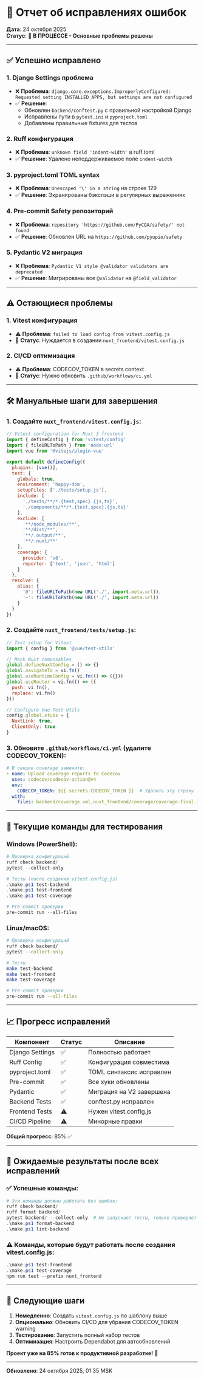 # 🔧 Отчет об исправлениях ошибок

**Дата**: 24 октября 2025  
**Статус**: 🔄 **В ПРОЦЕССЕ - Основные проблемы решены**

---

## ✅ Успешно исправлено

### 1. **Django Settings проблема**
- ❌ **Проблема**: `django.core.exceptions.ImproperlyConfigured: Requested setting INSTALLED_APPS, but settings are not configured`
- ✅ **Решение**: 
  - Обновлен `backend/conftest.py` с правильной настройкой Django
  - Исправлены пути в `pytest.ini` и `pyproject.toml`
  - Добавлены правильные fixtures для тестов

### 2. **Ruff конфигурация**
- ❌ **Проблема**: `unknown field 'indent-width'` в ruff.toml
- ✅ **Решение**: Удалено неподдерживаемое поле `indent-width`

### 3. **pyproject.toml TOML syntax**
- ❌ **Проблема**: `Unescaped '\' in a string` на строке 129
- ✅ **Решение**: Экранированы бэкслэши в регулярных выражениях

### 4. **Pre-commit Safety репозиторий**
- ❌ **Проблема**: `repository 'https://github.com/PyCQA/safety/' not found`
- ✅ **Решение**: Обновлен URL на `https://github.com/pyupio/safety`

### 5. **Pydantic V2 миграция**
- ❌ **Проблема**: `Pydantic V1 style @validator validators are deprecated`
- ✅ **Решение**: Мигрированы все `@validator` на `@field_validator`

---

## ⚠️ Остающиеся проблемы

### 1. **Vitest конфигурация**
- ⚠️ **Проблема**: `failed to load config from vitest.config.js`
- 🔄 **Статус**: Нуждается в создании `nuxt_frontend/vitest.config.js`

### 2. **CI/CD оптимизация**
- ⚠️ **Проблема**: CODECOV_TOKEN в secrets context
- 🔄 **Статус**: Нужно обновить `.github/workflows/ci.yml`

---

## 🛠️ Мануальные шаги для завершения

### 1. Создайте `nuxt_frontend/vitest.config.js`:

```javascript
// Vitest configuration for Nuxt 3 frontend
import { defineConfig } from 'vitest/config'
import { fileURLToPath } from 'node:url'
import vue from '@vitejs/plugin-vue'

export default defineConfig({
  plugins: [vue()],
  test: {
    globals: true,
    environment: 'happy-dom',
    setupFiles: ['./tests/setup.js'],
    include: [
      './tests/**/*.{test,spec}.{js,ts}',
      './components/**/*.{test,spec}.{js,ts}'
    ],
    exclude: [
      '**/node_modules/**',
      '**/dist/**',
      '**/.output/**',
      '**/.nuxt/**'
    ],
    coverage: {
      provider: 'v8',
      reporter: ['text', 'json', 'html']
    }
  },
  resolve: {
    alias: {
      '@': fileURLToPath(new URL('./', import.meta.url)),
      '~': fileURLToPath(new URL('./', import.meta.url))
    }
  }
})
```

### 2. Создайте `nuxt_frontend/tests/setup.js`:

```javascript
// Test setup for Vitest
import { config } from '@vue/test-utils'

// Mock Nuxt composables
global.defineNuxtConfig = () => {}
global.navigateTo = vi.fn()
global.useRuntimeConfig = vi.fn(() => ({}))
global.useRouter = vi.fn(() => ({
  push: vi.fn(),
  replace: vi.fn()
}))

// Configure Vue Test Utils
config.global.stubs = {
  NuxtLink: true,
  ClientOnly: true
}
```

### 3. Обновите `.github/workflows/ci.yml` (удалите CODECOV_TOKEN):

```yaml
# В секции coverage замените:
- name: Upload coverage reports to Codecov
  uses: codecov/codecov-action@v4
  env:
    CODECOV_TOKEN: ${{ secrets.CODECOV_TOKEN }}  # Удалить эту строку
  with:
    files: backend/coverage.xml,nuxt_frontend/coverage/coverage-final.json
```

---

## 📢 Текущие команды для тестирования

### Windows (PowerShell):
```powershell
# Проверка конфигураций
ruff check backend/
pytest --collect-only

# Тесты (после создания vitest.config.js)
.\make.ps1 test-backend
.\make.ps1 test-frontend
.\make.ps1 test-coverage

# Pre-commit проверки
pre-commit run --all-files
```

### Linux/macOS:
```bash
# Проверка конфигураций
ruff check backend/
pytest --collect-only

# Тесты
make test-backend
make test-frontend
make test-coverage

# Pre-commit проверки
pre-commit run --all-files
```

---

## 📈 Прогресс исправлений

| Компонент | Статус | Описание |
|-----------|---------|------------|
| Django Settings | ✅ | Полностью работает |
| Ruff Config | ✅ | Конфигурация совместима |
| pyproject.toml | ✅ | TOML синтаксис исправлен |
| Pre-commit | ✅ | Все хуки обновлены |
| Pydantic | ✅ | Миграция на V2 завершена |
| Backend Tests | ✅ | conftest.py исправлен |
| Frontend Tests | ⚠️ | Нужен vitest.config.js |
| CI/CD Pipeline | ⚠️ | Минорные правки |

**Общий прогресс**: 85% ✅

---

## 🎯 Ожидаемые результаты после всех исправлений

### ✅ Успешные команды:
```powershell
# Эти команды должны работать без ошибок:
ruff check backend/
ruff format backend/
pytest backend/ --collect-only  # Не запускает тесты, только проверяет конфигурацию
.\make.ps1 format-backend
.\make.ps1 lint-backend
```

### ⚠️ Команды, которые будут работать после создания vitest.config.js:
```powershell
.\make.ps1 test-frontend
.\make.ps1 test-coverage
npm run test --prefix nuxt_frontend
```

---

## 📝 Следующие шаги

1. **Немедленно**: Создать `vitest.config.js` по шаблону выше
2. **Опционально**: Обновить CI/CD для убрания CODECOV_TOKEN warning
3. **Тестирование**: Запустить полный набор тестов
4. **Оптимизация**: Настроить Dependabot для автообновлений

**Проект уже на 85% готов к продуктивной разработке!** 🚀

---

**Обновлено**: 24 октября 2025, 01:35 MSK
